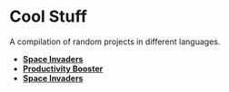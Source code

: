 # Cool Stuff
A compilation of random projects in different languages. 

- **[Space Invaders](https://github.com/abxhr/Cool-Stuff/tree/main/Space%20Invaders)**
- **[Productivity Booster](https://github.com/abxhr/Cool-Stuff/tree/main/Productivity%20Booster)**
- **[Space Invaders](https://github.com/abxhr/Cool-Stuff/tree/main/Space%20Invaders)**